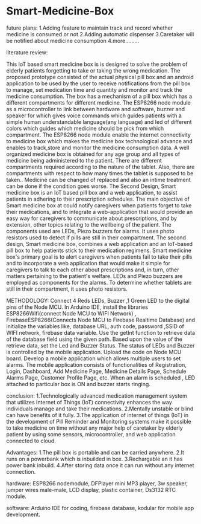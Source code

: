# Smart-Medicine-Box

future plans:
1.Adding feature to maintain track and record whether medicine is consumed or not
2.Adding automatic dispenser
3.Caretaker will be notified about medicine consumption
4.more………

literature review:

This IoT based smart medicine box is is designed to solve the problem of elderly patients forgetting to take or taking the wrong
medication. The proposed prototype consisted of the actual physical pill box and an android application to be used by the user to
receive notifications from the pill box to manage, set medication time and quantity and monitor and track the medicine consumption.
The box has a mechanism of a pill box which has a different compartments for different medicine. 
The ESP8266 node module as a microcontroller to link between hardware and software, buzzer and speaker for which gives voice commands which guides patients with a simple human understandable language(any language) and led of different colors which guides which medicine should be pick from which compartment.
	The ESP8266 node module enable the internet connectivity to medicine box which makes the medicine box technological advance and enables to track,store and monitor the medicine consumption data. A well organized medicine box is obtained for any age group and all types of medicine
being administered to the patient. There are different compartments required according to the nature of the tablet. Also, there are
compartments with respect to how many times the tablet is supposed to be taken.. Medicine can be changed of replaced and also an intime treatment can be done if the condition goes worse. 
	The Second Design, Smart medicine box is an IoT based pill box and a web application, to assist patients in adhering to their
prescription schedules. The main objective of Smart medicine box at could notify caregivers when patients forget to take their medications,
and to integrate a web-application that would provide an easy way for caregivers to communicate about prescriptions, and by
extension, other topics relating to the wellbeing of the patient. The components used are LEDs, Piezo buzzers for alarms. It uses
photo resistors used to detect if pills are still in their compartment. The second design, Smart medicine box, combines a web application and
an IoT-based pill box to help patients stick to their medication regimens. Smart medicine box's primary goal is to alert caregivers when
patients fail to take their pills and to incorporate a web application that would make it simple for caregivers to talk to each other
about prescriptions and, in turn, other matters pertaining to the patient's welfare. LEDs and Piezo buzzers are employed as
components for the alarms. To determine whether tablets are still in their compartment, it uses photo resistors.

METHODOLOGY:
Connect 4 Reds LEDs, Buzzer ,1 Green LED to the digital pins of the Node MCU. In Arduino IDE, install the libraries
ESP8266Wifi(connect Node MCU to WIFI Network) , FirebaseESP8266(Connects Node MCU to Firebase Realtime Database) and
initialize the variables like, database URL, auth code, password ,SSID of WIFI network, firebase data variable. Use the getInt
function to retrieve data of the database field using the given path. Based upon the value of the retrieve data, set the Led and Buzzer
Status. The status of LEDs and Buzzer is controlled by the mobile application. Upload the code on Node MCU board. Develop a
mobile application which allows multiple users to set alarms. The mobile application consists of functionalities of Registration,
Login, Dashboard, Add Medicine Page, Medicine Details Page, Schedule Alarms Page, Customer Profile Page, etc. When an alarm is
scheduled , LED attached to particular box is ON and buzzer starts ringing.

conclusion:
1.Technologically advanced medication management system that utilizes Internet of Things (IoT) connectivity enhances the way individuals manage and take their medications.
2.Mentally unstable or blind can have benefits of it fully.
3.The application of internet of things (IoT) in the development of Pill Reminder and Monitoring systems make it possible to take medicine on time without any major help of caretaker by elderly patient by using some sensors, microcontroller, and web application connected to cloud.

Advantages:
1.The pill box is portable and can be carried anywhere.
2.It runs on a powerbank which is inbuilded in box.
3.Rechargable an it has power bank inbuild.
4.After storing data once it can run without any internet connection.

hardware:
ESP8266 nodemodule, DFPlayer mini MP3 player, 3w speaker, jumper wires male-male, LCD display, plastic container, Ds3132 RTC module.

software:
Arduino IDE for coding, firebase database, kodular for mobile app development.


 

